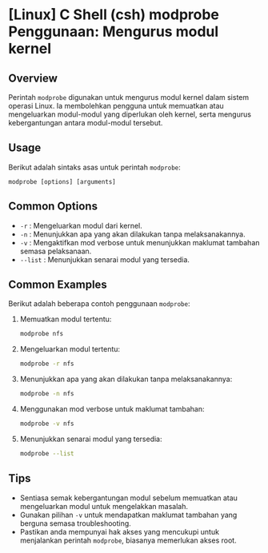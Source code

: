 # [Linux] C Shell (csh) modprobe Penggunaan: Mengurus modul kernel

## Overview
Perintah `modprobe` digunakan untuk mengurus modul kernel dalam sistem operasi Linux. Ia membolehkan pengguna untuk memuatkan atau mengeluarkan modul-modul yang diperlukan oleh kernel, serta mengurus kebergantungan antara modul-modul tersebut.

## Usage
Berikut adalah sintaks asas untuk perintah `modprobe`:

```
modprobe [options] [arguments]
```

## Common Options
- `-r` : Mengeluarkan modul dari kernel.
- `-n` : Menunjukkan apa yang akan dilakukan tanpa melaksanakannya.
- `-v` : Mengaktifkan mod verbose untuk menunjukkan maklumat tambahan semasa pelaksanaan.
- `--list` : Menunjukkan senarai modul yang tersedia.

## Common Examples
Berikut adalah beberapa contoh penggunaan `modprobe`:

1. Memuatkan modul tertentu:
   ```bash
   modprobe nfs
   ```

2. Mengeluarkan modul tertentu:
   ```bash
   modprobe -r nfs
   ```

3. Menunjukkan apa yang akan dilakukan tanpa melaksanakannya:
   ```bash
   modprobe -n nfs
   ```

4. Menggunakan mod verbose untuk maklumat tambahan:
   ```bash
   modprobe -v nfs
   ```

5. Menunjukkan senarai modul yang tersedia:
   ```bash
   modprobe --list
   ```

## Tips
- Sentiasa semak kebergantungan modul sebelum memuatkan atau mengeluarkan modul untuk mengelakkan masalah.
- Gunakan pilihan `-v` untuk mendapatkan maklumat tambahan yang berguna semasa troubleshooting.
- Pastikan anda mempunyai hak akses yang mencukupi untuk menjalankan perintah `modprobe`, biasanya memerlukan akses root.